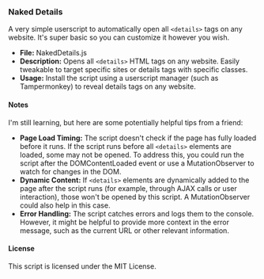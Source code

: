 ### Naked Details
A very simple userscript to automatically open all `<details>` tags on any website. It's super basic so you can customize it however you wish.

- **File:** NakedDetails.js
- **Description:** Opens all `<details>` HTML tags on any website. Easily tweakable to target specific sites or details tags with specific classes.
- **Usage:** Install the script using a userscript manager (such as Tampermonkey) to reveal details tags on any website.

#### Notes
I'm still learning, but here are some potentially helpful tips from a friend:

- **Page Load Timing:** The script doesn't check if the page has fully loaded before it runs. If the script runs before all `<details>` elements are loaded, some may not be opened. To address this, you could run the script after the DOMContentLoaded event or use a MutationObserver to watch for changes in the DOM.
- **Dynamic Content:** If `<details>` elements are dynamically added to the page after the script runs (for example, through AJAX calls or user interaction), those won't be opened by this script. A MutationObserver could also help in this case.
- **Error Handling:** The script catches errors and logs them to the console. However, it might be helpful to provide more context in the error message, such as the current URL or other relevant information.

#### License
This script is licensed under the MIT License.
